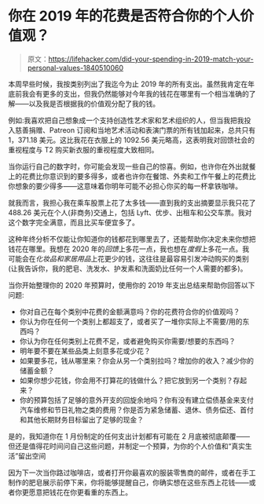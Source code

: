 # 你在 2019 年的花费是否符合你的个人价值观？

> 原文：<https://lifehacker.com/did-your-spending-in-2019-match-your-personal-values-1840510060>

本周早些时候，我按类别列出了我迄今为止 2019 年的所有支出。虽然我肯定在年底前我会有更多的支出，但我仍然能够对今年我的钱花在哪里有一个相当准确的了解——以及我是否根据我的价值观分配了我的钱。



例如:我喜欢把自己想象成一个支持创造性艺术家和艺术组织的人，但当我把我投入慈善捐赠、Patreon 订阅和当地艺术活动和表演门票的所有钱加起来，总共只有 1，371.18 美元。这比我花在衣服上的 1092.56 美元略高，这表明我对回馈社会的重视程度与 T2 购买新衣服的重视程度大致相同。

当你运行自己的数字时，你可能会发现一些自己的惊喜。例如，也许你在外出就餐上的花费比你意识到的要多得多，或者也许你在餐馆、外卖和工作午餐上的花费比你想象的要少得多——这意味着你明年可能不必担心你买的每一杯拿铁咖啡。



就我而言，我担心我在乘车股票上花了太多钱——直到我的支出摘要显示我只花了 488.26 美元在个人(非商务)交通上，包括 Lyft、优步、出租车和公交车票。我对这个数字完全满意，而且比买车便宜多了。

这种年终分析不仅能让你知道你的钱都花到哪里去了，还能帮助你决定未来你想把钱花在哪里。我想在 2020 年的*回馈*上多花一点，我也想在*度假*上多花一点。我可能会在*化妆品和家居用品*上花更少的钱，这往往是最容易引发冲动购买的类别(让我告诉你，我的肥皂、洗发水、护发素和洗面奶比任何一个人需要的都多)。

当你开始整理你的 2020 年预算时，使用你的 2019 年支出总结来帮助你回答以下问题:

*   你对自己在每个类别中花费的金额满意吗？你的花费符合你的价值观吗？
*   你认为你在任何一个类别上都超支了，或者买了一堆你实际上不需要/用的东西吗？
*   你认为你在任何类别上花费不足，或者避免购买你需要/想要的东西吗？
*   明年要不要在某些品类上刻意多花或少花？
*   如果要多花，钱从哪里来？你会从另一个类别拉吗？增加你的收入？减少你的储蓄金额？
*   如果你想少花钱，你会用不打算花的钱做什么？把它放到另一个类别？存起来？
*   你的预算包括了足够的意外开支的回旋余地吗？你有没有建立偿债基金来支付汽车维修和节日礼物之类的费用？你是否为紧急储蓄、退休、债务偿还、首付和其他长期财务目标留出了足够的现金？

是的，我知道你在 1 月份制定的任何支出计划都有可能在 2 月底被彻底颠覆——但还是值得花时间问自己这些问题，并制定一个预算，为你的个人价值和“真实生活”留出空间

因为下一次当你路过咖啡店，或者打开你最喜欢的服装零售商的邮件，或者在手工制作的肥皂展示前停下来，你将能够提醒自己，你确实想在这些东西上花钱——或者你更愿意把钱花在你更看重的东西上。